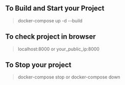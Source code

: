 ## To Build and Start your Project
>   docker-compose up -d --build

## To check project in browser
>   localhost:8000 or your_public_ip:8000

## To Stop your project 
>   docker-compose stop or docker-compose down 
